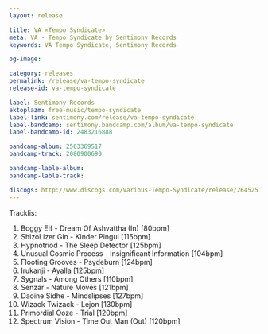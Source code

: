 ```yaml
---
layout: release

title: VA «Tempo Syndicate»
meta: VA - Tempo Syndicate by Sentimony Records
keywords: VA Tempo Syndicate, Sentimony Records

og-image: 

category: releases
permalink: /release/va-tempo-syndicate
release-id: va-tempo-syndicate

label: Sentimony Records
ektoplazm: free-music/tempo-syndicate
label-link: sentimony.com/release/va-tempo-syndicate
label-bandcamp: sentimony.bandcamp.com/album/va-tempo-syndicate
label-bandcamp-id: 2483216888

bandcamp-album: 2563369517
bandcamp-track: 2080900690

bandcamp-lable-album: 
bandcamp-lable-track: 

discogs: http://www.discogs.com/Various-Tempo-Syndicate/release/2645251
---
```


<!-- <iframe width="100%" height="166" scrolling="no" frameborder="no" src="https://w.soundcloud.com/player/?url=https%3A//api.soundcloud.com/tracks/63195526&amp;color=ff5500&amp;auto_play=false&amp;hide_related=false&amp;show_comments=true&amp;show_user=true&amp;show_reposts=false"></iframe> -->

Tracklis:

01. Boggy Elf - Dream Of Ashvattha (In) [80bpm]
02. ShizoLizer Gin - Kinder Pingui [115bpm]
03. Hypnotriod - The Sleep Detector [125bpm]
04. Unusual Cosmic Process - Insignificant Information [104bpm]
05. Flooting Grooves - Psydeburn [124bpm]
06. Irukanji - Ayalla [125bpm]
07. Sygnals - Among Others [110bpm]
08. Senzar - Nature Moves [121bpm]
09. Daoine Sidhe - Mindslipses [127bpm]
10. Wizack Twizack - Lejon [130bpm]
11. Primordial Ooze - Trial [120bpm]
12. Spectrum Vision - Time Out Man (Out) [120bpm]





